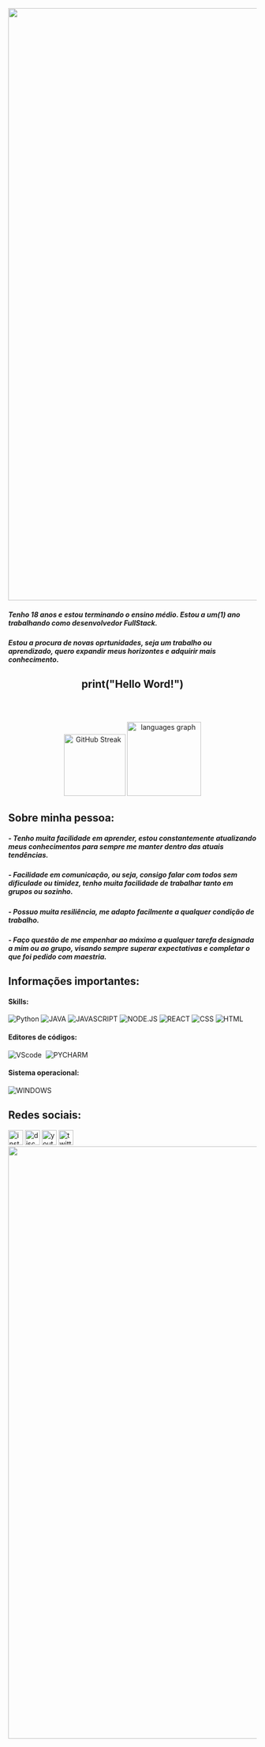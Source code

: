 <img src="https://capsule-render.vercel.app/api?type=waving&height=190&color=gradient&customColorList=25&text=Olá,%20eu%20me%20chamo%20Igor&fontColor=e6e600%20&reversal=false&textBg=false&fontSize=30&fontAlignY=33&animation=fadeIn" max-width="1200px" width="1200px" align="center"/>

##### Tenho 18 anos e estou terminando o ensino médio. Estou a um(1) ano trabalhando como desenvolvedor FullStack.
##### Estou a procura de novas oprtunidades, seja um trabalho ou aprendizado, quero expandir meus horizontes e adquirir mais conhecimento.

## <p align="center">print("Hello Word!")</p>&nbsp;

<div align="center">
  <img src="https://streak-stats.demolab.com?user=igorgp06&locale=pt-br&mode=weekly&theme=shades-of-purple&hide_border=true&border_radius=9&date_format=j%20M%5B%20Y%5D&order=3" height="125" alt="GitHub Streak"  />
  <img src="https://github-readme-stats.vercel.app/api/top-langs?username=igorgp06&locale=pt-br&hide_title=false&layout=compact&card_width=300&langs_count=5&theme=shades-of-purple&hide_border=true&order=2&custom_title=Minhas%20Linguagens" height="150" alt="languages graph"  />
</div>

###

## Sobre minha pessoa:

##### - Tenho muita facilidade em aprender, estou constantemente atualizando meus conhecimentos para sempre me manter dentro das atuais tendências.
##### - Facilidade em comunicação, ou seja, consigo falar com todos sem dificulade ou timidez, tenho muita facilidade de trabalhar tanto em grupos ou sozinho.
##### - Possuo muita resiliência, me adapto facilmente a qualquer condição de trabalho.
##### - Faço questão de me empenhar ao máximo a qualquer tarefa designada a mim ou ao grupo, visando sempre superar expectativas e completar o que foi pedido com maestria.

## Informações importantes:

#### Skills:

![Python](https://img.shields.io/badge/Python-FFD43B?style=for-the-badge&logo=python&logoColor=blue)
![JAVA](https://img.shields.io/badge/Java-ED8B00?style=for-the-badge&logo=openjdk&logoColor=white)
![JAVASCRIPT](https://img.shields.io/badge/JavaScript-323330?style=for-the-badge&logo=javascript&logoColor=F7DF1)
![NODE.JS](https://img.shields.io/badge/Node.js-43853D?style=for-the-badge&logo=node.js&logoColor=white)
![REACT](https://img.shields.io/badge/React-20232A?style=for-the-badge&logo=react&logoColor=61DAFB)
![CSS](https://img.shields.io/badge/CSS3-1572B6?style=for-the-badge&logo=css3&logoColor=white)
![HTML](https://img.shields.io/badge/HTML5-E34F26?style=for-the-badge&logo=html5&logoColor=white)

#### Editores de códigos:

![VScode](https://img.shields.io/badge/vscode-4285F4?style=for-the-badge&logo=vscode&logoColor=white)&nbsp;
![PYCHARM](https://img.shields.io/badge/PyCharm-000000.svg?&style=for-the-badge&logo=PyCharm&logoColor=white)

#### Sistema operacional:

![WINDOWS](https://img.shields.io/badge/Windows-0078D6?style=for-the-badge&logo=windows&logoColor=white)&nbsp;

## Redes sociais:

<div align="left">
  <a href="https://www.instagram.com/igorgp.06/" target="_blank"> <img src="https://img.shields.io/static/v1?message=Instagram&logo=instagram&label=&color=E4405F&logoColor=white&labelColor=&style=for-the-badge" height="30" alt="instagram logo"/></a>
  <a href="https://discord.com/channels/@me" target="_blank"> <img src="https://img.shields.io/static/v1?message=Discord&logo=discord&label=&color=7289DA&logoColor=white&labelColor=&style=for-the-badge" height="30" alt="discord logo"></a>
  <a href="https://www.youtube.com/channel/UCka20SjP7fwABfHGbt_xwjg" target="_blank"> <img src="https://img.shields.io/static/v1?message=Youtube&logo=youtube&label=&color=FF0000&logoColor=white&labelColor=&style=for-the-badge" height="30" alt="youtube logo"/></a>
  <a href="https://twitter.com/igorgp06" target="_blank"> <img src="https://img.shields.io/static/v1?message=Twitter&logo=twitter&label=&color=1DA1F2&logoColor=white&labelColor=&style=for-the-badge" height="30" alt="twitter logo"  /></a>
</div>



<img src="https://capsule-render.vercel.app/api?type=waving&height=190&color=gradient&customColorList=25&reversal=false&textBg=false&fontSize=35&fontAlignY=40&section=footer" max-width="1200px" width="1200px" align="center"/>


        
